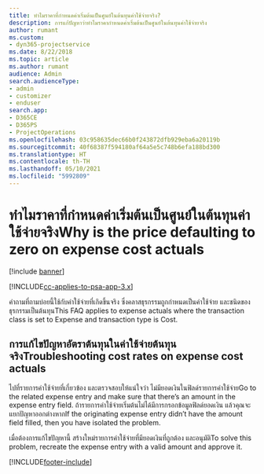 ```yaml
---
title: ทำไมราคาที่กำหนดค่าเริ่มต้นเป็นศูนย์ในต้นทุนค่าใช้จ่ายจริง?
description: การแก้ปัญหาว่าทำไมราคากำหนดค่าเริ่มต้นเป็นศูนย์ในต้นทุนค่าใช้จ่ายจริง
author: rumant
ms.custom:
- dyn365-projectservice
ms.date: 8/22/2018
ms.topic: article
ms.author: rumant
audience: Admin
search.audienceType:
- admin
- customizer
- enduser
search.app:
- D365CE
- D365PS
- ProjectOperations
ms.openlocfilehash: 03c958635dec66b0f243872dfb929eba6a20119b
ms.sourcegitcommit: 40f68387f594180af64a5e5c748b6efa188bd300
ms.translationtype: HT
ms.contentlocale: th-TH
ms.lasthandoff: 05/10/2021
ms.locfileid: "5992809"
---
```

# <a name="why-is-the-price-defaulting-to-zero-on-expense-cost-actuals"></a><span data-ttu-id="c1a41-103">ทำไมราคาที่กำหนดค่าเริ่มต้นเป็นศูนย์ในต้นทุนค่าใช้จ่ายจริง</span><span class="sxs-lookup"><span data-stu-id="c1a41-103">Why is the price defaulting to zero on expense cost actuals</span></span>

[!include [banner](../includes/psa-now-project-operations.md)]

[!INCLUDE[cc-applies-to-psa-app-3.x](../includes/cc-applies-to-psa-app-3x.md)]

<span data-ttu-id="c1a41-104">คำถามที่ถามบ่อยนี้ใช้กับค่าใช้จ่ายที่เกิดขึ้นจริง ซึ่งคลาสธุรกรรมถูกกำหนดเป็นค่าใช้จ่าย และชนิดของธุรกรรมเป็นต้นทุน</span><span class="sxs-lookup"><span data-stu-id="c1a41-104">This FAQ applies to expense actuals where the transaction class is set to Expense and transaction type is Cost.</span></span>

## <a name="troubleshooting-cost-rates-on-expense-cost-actuals"></a><span data-ttu-id="c1a41-105">การแก้ไขปัญหาอัตราต้นทุนในค่าใช้จ่ายต้นทุนจริง</span><span class="sxs-lookup"><span data-stu-id="c1a41-105">Troubleshooting cost rates on expense cost actuals</span></span>

<span data-ttu-id="c1a41-106">ไปที่รายการค่าใช้จ่ายที่เกี่ยวข้อง และตรวจสอบให้แน่ใจว่า ไม่มียอดเงินในฟิลด์รายการค่าใช้จ่าย</span><span class="sxs-lookup"><span data-stu-id="c1a41-106">Go to the related expense entry and make sure that there’s an amount in the expense entry field.</span></span> <span data-ttu-id="c1a41-107">ถ้ารายการค่าใช้จ่ายเริ่มต้นไม่ได้มีการกรอกข้อมูลฟิลด์ยอดเงิน แล้วคุณจะแยกปัญหาออกต่างหาก</span><span class="sxs-lookup"><span data-stu-id="c1a41-107">If the originating expense entry didn’t have the amount field filled, then you have isolated the problem.</span></span>
 
<span data-ttu-id="c1a41-108">เมื่อต้องการแก้ไขปัญหานี้ สร้างใหม่รายการค่าใช้จ่ายที่มียอดเงินที่ถูกต้อง และอนุมัติ</span><span class="sxs-lookup"><span data-stu-id="c1a41-108">To solve this problem, recreate the expense entry with a valid amount and approve it.</span></span>


[!INCLUDE[footer-include](../includes/footer-banner.md)]